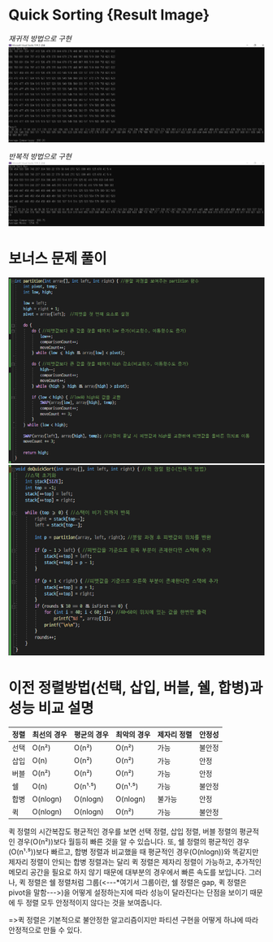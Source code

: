 # Quick Sorting {Result Image}
*재귀적 방법으로 구현*
![](./quicksort(재귀).PNG)

*반복적 방법으로 구현*
![](./quicksort(반복).PNG)

# 보너스 문제 풀이
![](./B_quicksort1.PNG)
![](./B_quicksort2.PNG)

# 이전 정렬방법(선택, 삽입, 버블, 쉘, 합병)과 성능 비교 설명
| 정렬 | 최선의 경우 | 평균의 경우 | 최악의 경우 | 제자리 정렬 | 안정성 |
|------|-------------|--------------|-------------|-------------|--------|
| 선택 |    O(n²)    |     O(n²)    |     O(n²)    |    가능     | 불안정 |
| 삽입 |     O(n)    |     O(n²)    |     O(n²)    |    가능     |  안정  |
| 버블 |    O(n²)    |     O(n²)    |     O(n²)    |    가능     |  안정  |
|  쉘  |     O(n)    |    O(n¹·⁵)   |    O(n¹·⁵)   |    가능     | 불안정 |
| 합병 |  O(nlogn)   |   O(nlogn)   |   O(nlogn)   |    불가능   |  안정  |
|  퀵  |   O(nlogn)  |   O(nlogn)   |    O(n²)     |    가능     | 불안정 |

퀵 정렬의 시간복잡도 평균적인 경우를 보면 선택 정렬, 삽입 정렬, 버블 정렬의 평균적인 경우(O(n²))보다 월등히 빠른 것을 알 수 있습니다. 또, 쉘 정렬의 평균적인 경우(O(n¹·⁵))보다 빠르고, 합병 정렬과 비교했을 때 평균적인 경우(O(nlogn))와 똑같지만 제자리 정렬이 안되는 합병 정렬과는 달리 퀵 정렬은 제자리 정렬이 가능하고, 추가적인 메모리 공간을 필요로 하지 않기 때문에 대부분의 경우에서 빠른 속도를 보입니다. 
그러나, 퀵 정렬은 쉘 정렬처럼 그룹(<---*여기서 그룹이란, 쉘 정렬은 gap, 퀵 정렬은 pivot을 말함--->)을 어떻게 설정하는지에 따라 성능이 달라진다는 단점을 보이기 때문에 두 정렬 모두 안정적이지 않다는 것을 보여줍니다.

=>퀵 정렬은 기본적으로 불안정한 알고리즘이지만 파티션 구현을 어떻게 하냐에 따라 안정적으로 만들 수 있다.
